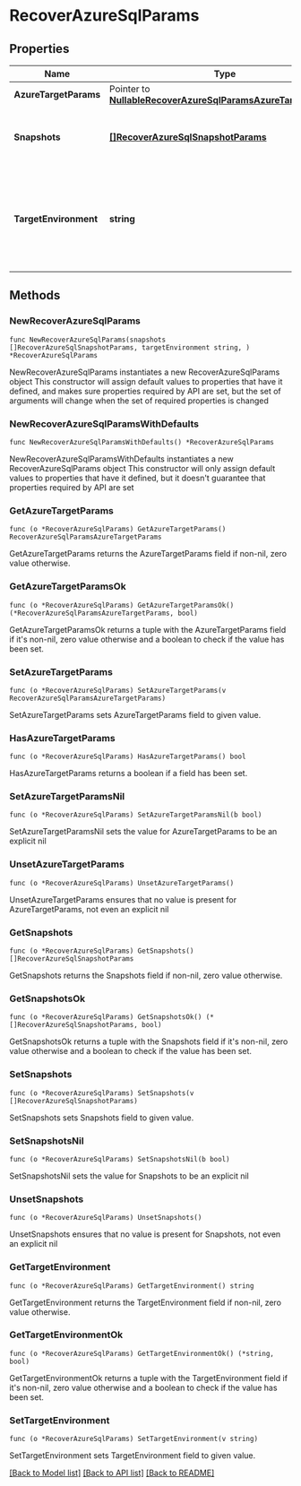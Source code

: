 # RecoverAzureSqlParams

## Properties

Name | Type | Description | Notes
------------ | ------------- | ------------- | -------------
**AzureTargetParams** | Pointer to [**NullableRecoverAzureSqlParamsAzureTargetParams**](RecoverAzureSqlParamsAzureTargetParams.md) |  | [optional] 
**Snapshots** | [**[]RecoverAzureSqlSnapshotParams**](RecoverAzureSqlSnapshotParams.md) | Specifies the details of the azure sql objects to be recovered. | 
**TargetEnvironment** | **string** | Specifies the environment of the recovery target. The corresponding params below must be filled out. | 

## Methods

### NewRecoverAzureSqlParams

`func NewRecoverAzureSqlParams(snapshots []RecoverAzureSqlSnapshotParams, targetEnvironment string, ) *RecoverAzureSqlParams`

NewRecoverAzureSqlParams instantiates a new RecoverAzureSqlParams object
This constructor will assign default values to properties that have it defined,
and makes sure properties required by API are set, but the set of arguments
will change when the set of required properties is changed

### NewRecoverAzureSqlParamsWithDefaults

`func NewRecoverAzureSqlParamsWithDefaults() *RecoverAzureSqlParams`

NewRecoverAzureSqlParamsWithDefaults instantiates a new RecoverAzureSqlParams object
This constructor will only assign default values to properties that have it defined,
but it doesn't guarantee that properties required by API are set

### GetAzureTargetParams

`func (o *RecoverAzureSqlParams) GetAzureTargetParams() RecoverAzureSqlParamsAzureTargetParams`

GetAzureTargetParams returns the AzureTargetParams field if non-nil, zero value otherwise.

### GetAzureTargetParamsOk

`func (o *RecoverAzureSqlParams) GetAzureTargetParamsOk() (*RecoverAzureSqlParamsAzureTargetParams, bool)`

GetAzureTargetParamsOk returns a tuple with the AzureTargetParams field if it's non-nil, zero value otherwise
and a boolean to check if the value has been set.

### SetAzureTargetParams

`func (o *RecoverAzureSqlParams) SetAzureTargetParams(v RecoverAzureSqlParamsAzureTargetParams)`

SetAzureTargetParams sets AzureTargetParams field to given value.

### HasAzureTargetParams

`func (o *RecoverAzureSqlParams) HasAzureTargetParams() bool`

HasAzureTargetParams returns a boolean if a field has been set.

### SetAzureTargetParamsNil

`func (o *RecoverAzureSqlParams) SetAzureTargetParamsNil(b bool)`

 SetAzureTargetParamsNil sets the value for AzureTargetParams to be an explicit nil

### UnsetAzureTargetParams
`func (o *RecoverAzureSqlParams) UnsetAzureTargetParams()`

UnsetAzureTargetParams ensures that no value is present for AzureTargetParams, not even an explicit nil
### GetSnapshots

`func (o *RecoverAzureSqlParams) GetSnapshots() []RecoverAzureSqlSnapshotParams`

GetSnapshots returns the Snapshots field if non-nil, zero value otherwise.

### GetSnapshotsOk

`func (o *RecoverAzureSqlParams) GetSnapshotsOk() (*[]RecoverAzureSqlSnapshotParams, bool)`

GetSnapshotsOk returns a tuple with the Snapshots field if it's non-nil, zero value otherwise
and a boolean to check if the value has been set.

### SetSnapshots

`func (o *RecoverAzureSqlParams) SetSnapshots(v []RecoverAzureSqlSnapshotParams)`

SetSnapshots sets Snapshots field to given value.


### SetSnapshotsNil

`func (o *RecoverAzureSqlParams) SetSnapshotsNil(b bool)`

 SetSnapshotsNil sets the value for Snapshots to be an explicit nil

### UnsetSnapshots
`func (o *RecoverAzureSqlParams) UnsetSnapshots()`

UnsetSnapshots ensures that no value is present for Snapshots, not even an explicit nil
### GetTargetEnvironment

`func (o *RecoverAzureSqlParams) GetTargetEnvironment() string`

GetTargetEnvironment returns the TargetEnvironment field if non-nil, zero value otherwise.

### GetTargetEnvironmentOk

`func (o *RecoverAzureSqlParams) GetTargetEnvironmentOk() (*string, bool)`

GetTargetEnvironmentOk returns a tuple with the TargetEnvironment field if it's non-nil, zero value otherwise
and a boolean to check if the value has been set.

### SetTargetEnvironment

`func (o *RecoverAzureSqlParams) SetTargetEnvironment(v string)`

SetTargetEnvironment sets TargetEnvironment field to given value.



[[Back to Model list]](../README.md#documentation-for-models) [[Back to API list]](../README.md#documentation-for-api-endpoints) [[Back to README]](../README.md)


